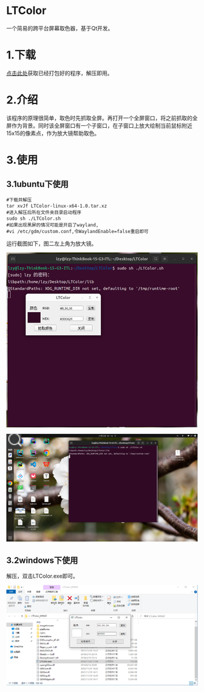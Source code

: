 # LTColor

一个简易的跨平台屏幕取色器，基于Qt开发。

# 1.下载

<a href="https://github.com/543211494/LTColor/releases/tag/2022-11-23">点击此处</a>获取已经打包好的程序，解压即用。

# 2.介绍

该程序的原理很简单，取色时先抓取全屏。再打开一个全屏窗口，将之前抓取的全屏作为背景。同时该全屏窗口有一个子窗口，在子窗口上放大绘制当前鼠标附近15x15的像素点，作为放大镜帮助取色。

# 3.使用

## 3.1ubuntu下使用

```shell
#下载并解压
tar xvJf LTColor-linux-x64-1.0.tar.xz
#进入解压后所在文件夹目录启动程序
sudo sh ./LTColor.sh
#如果出现黑屏的情况可能是开启了wayland,
#vi /etc/gdm/custom.conf,令WaylandEnable=false重启即可
```

运行截图如下，图二左上角为放大镜。

![1](./imgs/1.png)

![2](./imgs/2.png)

## 3.2windows下使用

解压，双击LTColor.exe即可。

![2](./imgs/3.png)